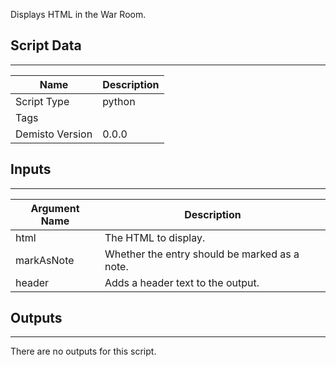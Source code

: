 Displays HTML in the War Room.

## Script Data
---

| **Name** | **Description** |
| --- | --- |
| Script Type | python |
| Tags |  |
| Demisto Version | 0.0.0 |

## Inputs
---

| **Argument Name** | **Description** |
| --- | --- |
| html | The HTML to display. |
| markAsNote | Whether the entry should be marked as a note. |
| header | Adds a header text to the output. |

## Outputs
---
There are no outputs for this script.
